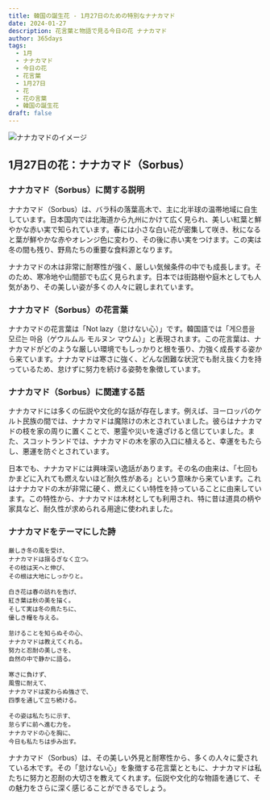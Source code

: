 ```yaml
---
title: 韓国の誕生花 - 1月27日のための特別なナナカマド
date: 2024-01-27
description: 花言葉と物語で見る今日の花 ナナカマド
author: 365days
tags:
  - 1月
  - ナナカマド
  - 今日の花
  - 花言葉
  - 1月27日
  - 花
  - 花の言葉
  - 韓国の誕生花
draft: false
---
```



![ナナカマドのイメージ](https://cdn.pixabay.com/photo/2013/12/09/12/21/mountain-ash-225903_1280.jpg#center#center)


## 1月27日の花：ナナカマド（Sorbus）

### ナナカマド（Sorbus）に関する説明

ナナカマド（Sorbus）は、バラ科の落葉高木で、主に北半球の温帯地域に自生しています。日本国内では北海道から九州にかけて広く見られ、美しい紅葉と鮮やかな赤い実で知られています。春には小さな白い花が密集して咲き、秋になると葉が鮮やかな赤やオレンジ色に変わり、その後に赤い実をつけます。この実は冬の間も残り、野鳥たちの重要な食料源となります。

ナナカマドの木は非常に耐寒性が強く、厳しい気候条件の中でも成長します。そのため、寒冷地や山間部でも広く見られます。日本では街路樹や庭木としても人気があり、その美しい姿が多くの人々に親しまれています。

### ナナカマド（Sorbus）の花言葉

ナナカマドの花言葉は「Not lazy（怠けない心）」です。韓国語では「게으름을 모르는 마음（ゲウルムル モルヌン マウム）」と表現されます。この花言葉は、ナナカマドがどのような厳しい環境でもしっかりと根を張り、力強く成長する姿から来ています。ナナカマドは寒さに強く、どんな困難な状況でも耐え抜く力を持っているため、怠けずに努力を続ける姿勢を象徴しています。

### ナナカマド（Sorbus）に関連する話

ナナカマドには多くの伝説や文化的な話が存在します。例えば、ヨーロッパのケルト民族の間では、ナナカマドは魔除けの木とされていました。彼らはナナカマドの枝を家の周りに置くことで、悪霊や災いを遠ざけると信じていました。また、スコットランドでは、ナナカマドの木を家の入口に植えると、幸運をもたらし、悪運を防ぐとされています。

日本でも、ナナカマドには興味深い逸話があります。その名の由来は、「七回もかまどに入れても燃えないほど耐久性がある」という意味から来ています。これはナナカマドの木が非常に硬く、燃えにくい特性を持っていることに由来しています。この特性から、ナナカマドは木材としても利用され、特に昔は道具の柄や家具など、耐久性が求められる用途に使われました。

### ナナカマドをテーマにした詩


	厳しき冬の風を受け、  
	ナナカマドは揺るぎなく立つ。  
	その枝は天へと伸び、  
	その根は大地にしっかりと。
	
	白き花は春の訪れを告げ、  
	紅き葉は秋の美を描く。  
	そして実は冬の鳥たちに、  
	優しき糧を与える。
	
	怠けることを知らぬその心、  
	ナナカマドは教えてくれる。  
	努力と忍耐の美しさを、  
	自然の中で静かに語る。
	
	寒さに負けず、  
	風雪に耐えて、  
	ナナカマドは変わらぬ強さで、  
	四季を通して立ち続ける。
	
	その姿は私たちに示す、  
	怠らずに前へ進む力を。  
	ナナカマドの心を胸に、  
	今日も私たちは歩み出す。

ナナカマド（Sorbus）は、その美しい外見と耐寒性から、多くの人々に愛されている木です。その「怠けない心」を象徴する花言葉とともに、ナナカマドは私たちに努力と忍耐の大切さを教えてくれます。伝説や文化的な物語を通じて、その魅力をさらに深く感じることができるでしょう。
